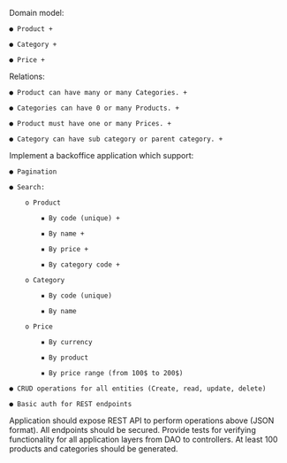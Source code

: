 Domain model:

    ● Product +

    ● Category +

    ● Price +


Relations:

    ● Product can have many or many Categories. +

    ● Categories can have 0 or many Products. +

    ● Product must have one or many Prices. +

    ● Category can have sub category or parent category. +


Implement a backoffice application which support:

    ● Pagination

    ● Search:

        o Product

            ▪ By code (unique) +

            ▪ By name +

            ▪ By price +

            ▪ By category code +

        o Category

            ▪ By code (unique)

            ▪ By name

        o Price

            ▪ By currency

            ▪ By product

            ▪ By price range (from 100$ to 200$)

    ● CRUD operations for all entities (Create, read, update, delete)

    ● Basic auth for REST endpoints


Application should expose REST API to perform operations above (JSON format).
All endpoints should be secured. Provide tests for verifying functionality for
all application layers from DAO to controllers. 
At least 100 products and categories should be generated.

